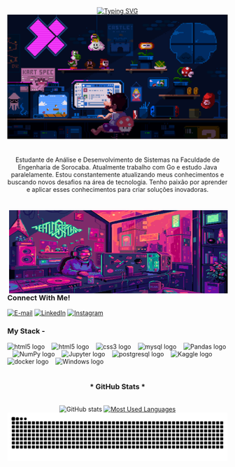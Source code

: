 <div align="center">
  <a href="https://git.io/typing-svg">
    <img src="https://readme-typing-svg.demolab.com?font=JetBrains+Bold&weight=800&size=25&pause=1000&color=8f00ff&center=true&vCenter=true&random=false&width=1000&lines=+Hi! Welcome to my Profile! " alt="Typing SVG">
  </a>
</div>

<img align="center" alt="" src="./src/header.gif">



#

<p align="center">Estudante de Análise e Desenvolvimento de Sistemas na Faculdade de Engenharia de Sorocaba. Atualmente trabalho com Go e estudo Java paralelamente.
Estou constantemente atualizando meus conhecimentos e buscando novos desafios na área de tecnologia. Tenho paixão por aprender e aplicar esses conhecimentos para criar soluções inovadoras.

#

<img align="right" alt="" height="190px" width="500px" src="./src/hype.gif">

<h3 align="left">Connect With Me! </h3>

[![E-mail](https://img.shields.io/badge/-Email-000?style=for-the-badge&logo=microsoft-outlook&logoColor=FF00F6&color:FFF)](mailto:pedroh.avn@gmail.com)
[![LinkedIn](https://img.shields.io/badge/-LinkedIn-000?style=for-the-badge&logo=linkedin&logoColor=FF00F6&color:FFF)](https://www.linkedin.com/in/pedrohavn/)
[![Instagram](https://img.shields.io/badge/-Instagram-000?style=for-the-badge&logo=instagram&logoColor=FF00F6&color:FFF)](https://www.instagram.com/pedro_vieira0/)


<h3 align="left">My Stack - </h3>

<div align="left">
  <img src="https://cdn.jsdelivr.net/gh/devicons/devicon/icons/python/python-original.svg" height="25" alt="html5 logo"  />
  <img width="8" />
  <img src="https://cdn.jsdelivr.net/gh/devicons/devicon/icons/html5/html5-original.svg" height="25" alt="html5 logo"  />
  <img width="8" />
  <img src="https://cdn.jsdelivr.net/gh/devicons/devicon/icons/css3/css3-original.svg" height="25" alt="css3 logo"  />
  <img width="8" />
  <img src="https://cdn.jsdelivr.net/gh/devicons/devicon/icons/mysql/mysql-original.svg" height="25" alt="mysql logo"  />
  <img width="8" />
  <img src="https://cdn.jsdelivr.net/gh/devicons/devicon/icons/pandas/pandas-original.svg" height="25" alt="Pandas logo" />
  <img width="8" />
  <img src="https://cdn.jsdelivr.net/gh/devicons/devicon/icons/numpy/numpy-original.svg" height="25" alt="NumPy logo" />
  <img width="8" />
  <img src="https://cdn.jsdelivr.net/gh/devicons/devicon/icons/jupyter/jupyter-original.svg" height="25" alt="Jupyter logo" />
  <img width="8" />
  <img src="https://cdn.jsdelivr.net/gh/devicons/devicon/icons/postgresql/postgresql-original.svg" height="25" alt="postgresql logo"  />
  <img width="8" />
  <img src="https://cdn.jsdelivr.net/gh/devicons/devicon/icons/kaggle/kaggle-original.svg" height="25" alt="Kaggle logo" />
  <img width="8" />
  <img src="https://cdn.jsdelivr.net/gh/devicons/devicon/icons/docker/docker-original.svg" height="25" alt="docker logo"  />
  <img width="8" />
  <img src="https://cdn.jsdelivr.net/gh/devicons/devicon/icons/windows8/windows8-original.svg" height="25" alt="Windows logo" />
  <img width="8" />

</div>

#

<div style="text-align: center;" align="center">
  <h3>* GitHub Stats *</h3>
  <br>
  <img src="https://github-readme-stats-git-masterrstaa-rickstaa.vercel.app/api?username=pedrohenriquealvesvieira&hide_title=true&show_icons=true&include_all_commits=false&count_private=true&line_height=25&hide=issues&bg_color=000&title_color=FF00F6&text_color=FFF&border_radius=3&border_color=36123c&icon_color=FF00F6&theme=jolly" alt="GitHub stats">

  <a href="https://github.com/pedrohenriquealvesvieira/github-readme-stats">
    <img src="https://github-readme-stats-git-masterrstaa-rickstaa.vercel.app/api/top-langs/?username=pedrohenriquealvesvieira&line_height=10&card_width=290&layout=compact&hide_title=false&count_private=true&langs_count=4&show_icons=true&title_color=FF00F6&hide=html,scss,less&bg_color=000&text_color=8B8B8B&border_radius=3&border_color=561760&count_private=true" alt="Most Used Languages">
  </a>
</div>


<picture align="center">
  <source media="(prefers-color-scheme: dark)" srcset="https://raw.githubusercontent.com/Pedrohenriquealvesvieira/Pedrohenriquealvesvieira/output/github-contribution-grid-snake-dark.svg">
  <source media="(prefers-color-scheme: light)" srcset="https://raw.githubusercontent.com/Pedrohenriquealvesvieira/Pedrohenriquealvesvieira/output/github-contribution-grid-snake-dark.svg">
  <img align="center" alt="github contribution grid snake animation" src="https://raw.githubusercontent.com/Pedrohenriquealvesvieira/Pedrohenriquealvesvieira/output/github-contribution-grid-snake.svg">
</picture>
